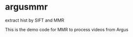 # argusmmr
extract hist by SIFT and MMR

This is the demo code for MMR to process videos from Argus
